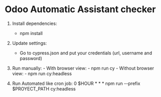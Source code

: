 # Odoo Automatic Assistant checker

1) Install dependencies:
    - npm install

2) Update settings:
    - Go to cypress.json and put your credentials (url, username and password)

3) Run manually:
        - With browser view: 
            - npm run cy
        - Without browser view: 
            - npm run cy:headless

4) Run Automated like cron job:
    0 $HOUR * * * npm run --prefix $PROYECT_PATH cy:headless
